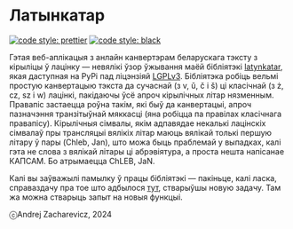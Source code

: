 # Латынкатар

[![code style: prettier](https://img.shields.io/badge/code_style-prettier-ff69b4.svg?style=flat-square)](https://github.com/prettier/prettier)
[![code style: black](https://img.shields.io/badge/code_style-black-black)](https://michaelcurrin.github.io/badge-generator/)

Гэтая веб-аплікацыя з анлайн канвертэрам беларускага тэксту з кірыліцы ў лацінку — невялікі ўзор ўжывання маёй бібліятэкі [latynkatar](https://pypi.org/project/latynkatar), якая даступная на PyPi пад ліцэнзіяй [LGPLv3](https://github.com/measles/latynkatar?tab=LGPL-3.0-1-ov-file). Бібліятэка робіць вельмі простую канвертацыю тэкста да сучаснай (з v, ǔ, č і š) ці класічнай (з ż, cz, sz і w) лацінкі, пакідаючы ўсё апроч кірылічных літар нязменным. Правапіс застаецца роўна такім, які быў да канвертацыі, апроч пазначэння транзітыўнай мяккасці (яна робіцца па правілах класічнага правапісу). Кірылічныя сімвалы, якім адпавядае некалькі лацінскіх сімвалаў пры трансляцыі вялікіх літар маюць вялікай толькі першую літару ў пары (Chleb, Jan), што можа быць праблемай у выпадках, калі гэта не слова з вялікай літары ці абрэвіятура, а проста нешта напісанае КАПСАМ. Бо атрымаецца ChLEB, JaN.

Калі вы заўважылі памылку ў працы бібліятэкі — пакіньце, калі ласка, справаздачу пра тое што адбылося [тут](https://github.com/measles/latynkatar/issues), стварыўшы новую задачу. Там жа можна стварыць запыт на новыя функцыі.

ⓒAndrej Zacharevicz, 2024
